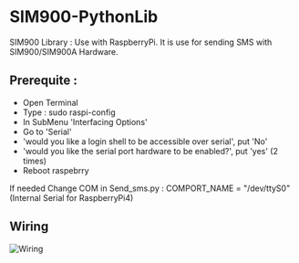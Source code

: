 # SIM900-PythonLib
SIM900 Library : Use with RaspberryPi.
It is use for sending SMS with SIM900/SIM900A Hardware.

## Prerequite :
- Open Terminal
- Type : sudo raspi-config
- In SubMenu 'Interfacing Options'
- Go to 'Serial'
- 'would you like a login shell to be accessible over serial', put 'No'
- 'would you like the serial port hardware to be enabled?', put 'yes' (2 times)
- Reboot raspebrry

If needed Change COM in Send_sms.py :
    COMPORT_NAME = "/dev/ttyS0" (Internal Serial for RaspberryPi4)

## Wiring

![Wiring](wiring.png)
